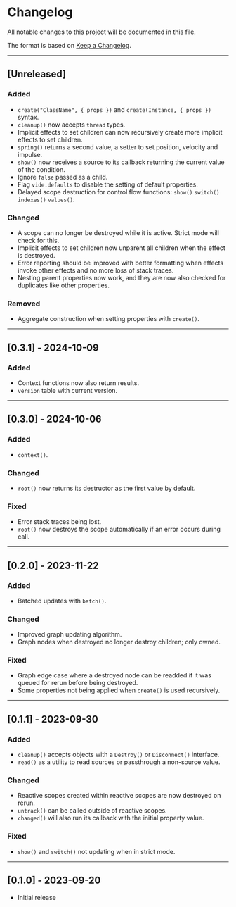 # Changelog

All notable changes to this project will be documented in this file.

The format is based on [Keep a Changelog](https://keepachangelog.com/en/1.0.0/).

--------------------------------------------------------------------------------

## [Unreleased]

### Added

- `create("ClassName", { props })` and `create(Instance, { props })` syntax.
- `cleanup()` now accepts `thread` types.
- Implicit effects to set children can now recursively create more implicit
  effects to set children.
- `spring()` returns a second value, a setter to set position, velocity and
  impulse.
- `show()` now receives a source to its callback returning the current value
  of the condition.
- Ignore `false` passed as a child.
- Flag `vide.defaults` to disable the setting of default properties.
- Delayed scope destruction for control flow functions: `show()` `switch()` `indexes()` `values()`.

### Changed

- A scope can no longer be destroyed while it is active. Strict mode will check
  for this.
- Implicit effects to set children now unparent all children when the effect is
  destroyed.
- Error reporting should be improved with better formatting when effects invoke
  other effects and no more loss of stack traces.
- Nesting parent properties now work, and they are now also checked for
  duplicates like other properties.

### Removed

- Aggregate construction when setting properties with `create()`.

--------------------------------------------------------------------------------

## [0.3.1] - 2024-10-09

### Added

- Context functions now also return results.
- `version` table with current version.

--------------------------------------------------------------------------------

## [0.3.0] - 2024-10-06

### Added

- `context()`.

### Changed

- `root()` now returns its destructor as the first value by default.

### Fixed

- Error stack traces being lost.
- `root()` now destroys the scope automatically if an error occurs during call.

--------------------------------------------------------------------------------

## [0.2.0] - 2023-11-22

### Added

- Batched updates with `batch()`.

### Changed

- Improved graph updating algorithm.
- Graph nodes when destroyed no longer destroy children; only owned.

### Fixed

- Graph edge case where a destroyed node can be readded if it was queued for
  rerun before being destroyed.
- Some properties not being applied when `create()` is used recursively.

--------------------------------------------------------------------------------

## [0.1.1] - 2023-09-30

### Added

- `cleanup()` accepts objects with a `Destroy()` or `Disconnect()` interface.
- `read()` as a utility to read sources or passthrough a non-source value.

### Changed

- Reactive scopes created within reactive scopes are now destroyed on rerun.
- `untrack()` can be called outside of reactive scopes.
- `changed()` will also run its callback with the initial property value.

### Fixed

- `show()` and `switch()` not updating when in strict mode.

--------------------------------------------------------------------------------

## [0.1.0] - 2023-09-20

- Initial release

